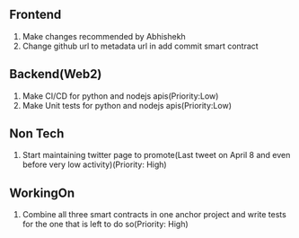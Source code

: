Frontend
--------------------------------------------
1) Make changes recommended by Abhishekh
2) Change github url to metadata url in add commit smart contract

Backend(Web2)
---------------------------------------------
1) Make CI/CD for python and nodejs apis(Priority:Low)
2) Make Unit tests for python and nodejs apis(Priority:Low)

Non Tech
---------------------------------------------
1) Start maintaining twitter page to promote(Last tweet on April 8 and even before very low activity)(Priority: High)

WorkingOn
---------------------------------------------
1) Combine all three smart contracts in one anchor project and write tests for the one that is left to do so(Priority: High)
